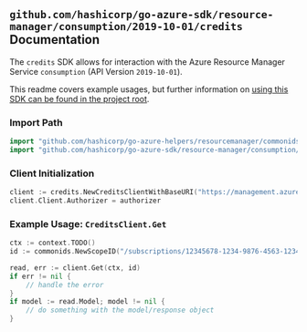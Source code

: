 
## `github.com/hashicorp/go-azure-sdk/resource-manager/consumption/2019-10-01/credits` Documentation

The `credits` SDK allows for interaction with the Azure Resource Manager Service `consumption` (API Version `2019-10-01`).

This readme covers example usages, but further information on [using this SDK can be found in the project root](https://github.com/hashicorp/go-azure-sdk/tree/main/docs).

### Import Path

```go
import "github.com/hashicorp/go-azure-helpers/resourcemanager/commonids"
import "github.com/hashicorp/go-azure-sdk/resource-manager/consumption/2019-10-01/credits"
```


### Client Initialization

```go
client := credits.NewCreditsClientWithBaseURI("https://management.azure.com")
client.Client.Authorizer = authorizer
```


### Example Usage: `CreditsClient.Get`

```go
ctx := context.TODO()
id := commonids.NewScopeID("/subscriptions/12345678-1234-9876-4563-123456789012/resourceGroups/some-resource-group")

read, err := client.Get(ctx, id)
if err != nil {
	// handle the error
}
if model := read.Model; model != nil {
	// do something with the model/response object
}
```
